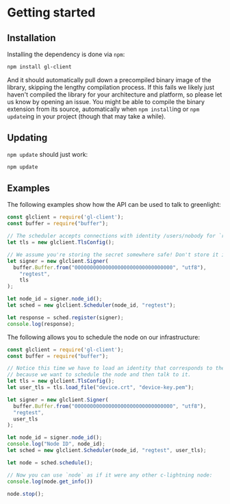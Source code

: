 
# Getting started

## Installation

Installing the dependency is done via `npm`:

```bash
npm install gl-client
```

And it should automatically pull down a precompiled binary image of
the library, skipping the lengthy compilation process. If this fails
we likely just haven't compiled the library for your architecture and
platform, so please let us know by opening an issue. You might be able
to compile the binary extension from its source, automatically when
`npm install`ing or `npm update`ing in your project (though that may
take a while).

## Updating

`npm update` should just work:

```bash
npm update
```

## Examples

The following examples show how the API can be used to talk to greenlight:

```javascript
const glclient = require('gl-client');
const buffer = require("buffer");

// The scheduler accepts connections with identity /users/nobody for `register` and `recover`
let tls = new glclient.TlsConfig();

// We assume you're storing the secret somewhere safe! Don't store it in the code like this
let signer = new glclient.Signer(
  buffer.Buffer.from("00000000000000000000000000000000", "utf8"),
    "regtest",
    tls
);

let node_id = signer.node_id();
let sched = new glclient.Scheduler(node_id, "regtest");

let response = sched.register(signer);
console.log(response);
```

The following allows you to schedule the node on our infrastructure:

```js
const glclient = require('gl-client');
const buffer = require("buffer");

// Notice this time we have to load an identity that corresponds to the node, this is
// because we want to schedule the node and then talk to it.
let tls = new glclient.TlsConfig();
let user_tls = tls.load_file("device.crt", "device-key.pem");

let signer = new glclient.Signer(
  buffer.Buffer.from("00000000000000000000000000000000", "utf8"),
  "regtest",
  user_tls
);

let node_id = signer.node_id();
console.log("Node ID", node_id);
let sched = new glclient.Scheduler(node_id, "regtest", user_tls);

let node = sched.schedule();

// Now you can use `node` as if it were any other c-lightning node:
console.log(node.get_info())

node.stop();
```
